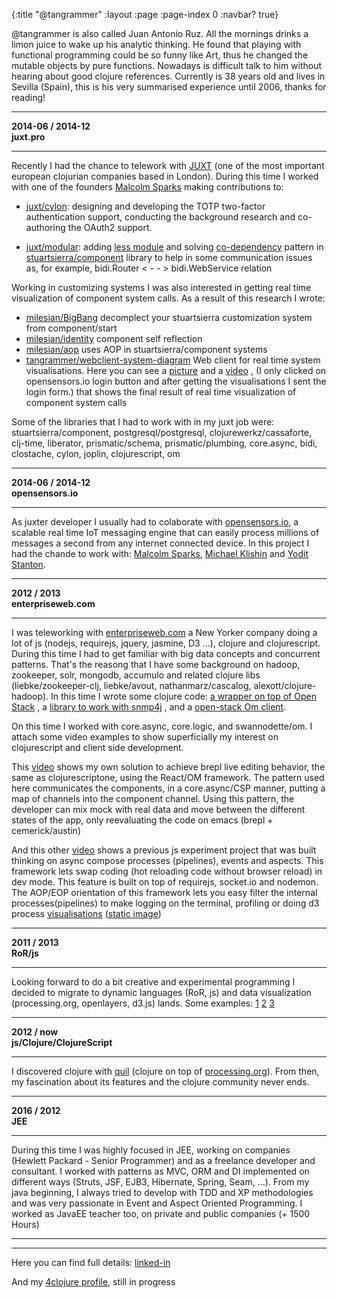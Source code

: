 {:title "@tangrammer"
 :layout :page
 :page-index 0
 :navbar? true}


@tangrammer is also called Juan Antonio Ruz. All the mornings drinks a limon juice to wake up his analytic thinking. He found that playing with functional programming  could be so funny like Art, thus he changed the mutable objects by pure functions. Nowadays is difficult talk to him without hearing about good clojure references. Currently is 38 years old and lives in Sevilla (Spain), this is his very summarised experience until 2006, thanks for reading!

---
**2014-06 / 2014-12**   
**juxt.pro**   

---
Recently I had the chance to telework with [JUXT](https://github.com/juxt/) (one of the most important  european clojurian companies based in London). During this time I worked with one of the founders [Malcolm Sparks](https://github.com/malcolmsparks) making contributions to:  

*  [juxt/cylon](https://github.com/juxt/cylon): designing and developing the TOTP two-factor authentication support, conducting the background research and co-authoring the OAuth2 support. 

* [juxt/modular](https://github.com/juxt/modular): adding [less module](https://github.com/juxt/modular/tree/master/modules/less) and solving [co-dependency](https://github.com/tangrammer/co-dependency) pattern in [stuartsierra/component](https://github.com/stuartsierra/component) library to help in some communication issues as, for example,  bidi.Router < - - > bidi.WebService relation

Working in customizing systems I was also interested in getting real time visualization of component system calls. As a result of this research I wrote:

* [milesian/BigBang](https://github.com/milesian/BigBang) decomplect your stuartsierra customization system from component/start
* [milesian/identity](https://github.com/milesian/identity) component self reflection
* [milesian/aop](https://github.com/milesian/aop) uses AOP in stuartsierra/component systems
* [tangrammer/webclient-system-diagram](https://github.com/tangrammer/webclient-system-diagram) Web client for real time system visualisations. Here you can see a [picture](https://camo.githubusercontent.com/282505e0818069e3871986cd00ef7513a0272f82/68747470733a2f2f646c2e64726f70626f7875736572636f6e74656e742e636f6d2f752f383638383835382f67726170685f7365712e706e67) and a [video](https://vimeo.com/114150238) , (I only clicked on opensensors.io login button and after getting the visualisations I sent the login form.) that shows the final result of real time visualization of component system calls


Some of the libraries that I had to work with in my juxt job were: stuartsierra/component, postgresql/postgresql, clojurewerkz/cassaforte, clj-time, liberator, prismatic/schema, prismatic/plumbing, core.async, bidi, clostache, cylon, joplin, clojurescript, om


---

**2014-06 / 2014-12**   
**opensensors.io**   

---
As juxter developer I usually had to colaborate with  [opensensors.io](https://opensensors.io/), a scalable real time IoT messaging engine that can easily process millions of messages a second from any internet connected device. In this project I had the chande to work with: [Malcolm Sparks](https://github.com/malcolmsparks), [Michael Klishin](https://github.com/michaelklishin) and [Yodit Stanton](https://github.com/yods). 

---

**2012 / 2013**   
**enterpriseweb.com**   

---
I was teleworking  with [enterpriseweb.com](http://enterpriseweb.com/) a New Yorker company doing a lot of js (nodejs, requirejs, jquery, jasmine, D3 ...), clojure and clojurescript. During this time I had to get familiar with big data concepts and concurrent patterns. That's the reasong that I have some background on hadoop, zookeeper, solr, mongodb, accumulo and related clojure libs (liebke/zookeeper-clj, liebke/avout, nathanmarz/cascalog, alexott/clojure-hadoop). In this time  I wrote some clojure code: [a wrapper on top of Open Stack](https://github.com/tangrammer/open-stack-wrapper) , a [library to work with snmp4j](https://github.com/tangrammer/ew_snmp) , and a [open-stack Om client](https://github.com/tangrammer/open-stack-ui).

On this time I worked with core.async, core.logic, and swannodette/om. I attach some video examples to show superficially my interest on clojurescript and client side development.

This [video](http://vimeo.com/89089056) shows my own solution to achieve brepl live editing behavior, the same as clojurescriptone,  using the React/OM framework. The pattern used here communicates the components, in a core.async/CSP manner, putting a map of channels into the component channel. Using this pattern, the developer  can mix mock with real data and move between the different states of the app, only reevaluating the code on emacs (brepl + cemerick/austin)

And this other [video](http://vimeo.com/89089056) shows a previous js experiment project that was built thinking on async compose processes (pipelines), events and aspects. This framework lets swap coding (hot reloading code without browser reload) in dev mode. This feature is built on top of requirejs, socket.io and nodemon. The AOP/EOP orientation of this framework lets you easy filter the internal processes(pipelines) to make logging on the terminal, profiling or doing d3 process [visualisations](https://dl.dropboxusercontent.com/u/8688858/folding_unfolding_pipelines.mov) ([static image](https://dl.dropboxusercontent.com/u/8688858/desktop.png))

---

**2011 / 2013**   
**RoR/js**   

---

Looking forward to do a bit creative and experimental programming I decided to migrate to dynamic languages (RoR, js) and data visualization (processing.org, openlayers, d3.js) lands. Some examples: [1](https://www.flickr.com/photos/codigodelaimagen/sets/72157627936252594/) [2](https://vimeo.com/35173992) [3](https://vimeo.com/30575630)

---

**2012 / now**   
**js/Clojure/ClojureScript**   

---

I discovered clojure with [quil](https://github.com/quil/quil) (clojure on top of [processing.org](http://processing.org/)). From then, my fascination about its features and the clojure community never ends.



---

**2016 / 2012**   
**JEE**   

---

During this time I was highly focused in JEE, working on companies (Hewlett Packard - Senior Programmer) and as a freelance developer and consultant. I worked with  patterns as MVC, ORM and DI implemented on different ways (Struts, JSF, EJB3, Hibernate, Spring, Seam,  ...). From my java beginning, I always tried to develop with TDD and XP methodologies and was very passionate in Event and Aspect Oriented Programming. I worked as JavaEE teacher too, on private and public companies (+ 1500 Hours)




---
---


Here you can find full details: [linked-in](http://es.linkedin.com/pub/juan-antonio-ruz-velasco/17/704/b65)

And my [4clojure profile](http://www.4clojure.com/user/jaruz), still in progress
